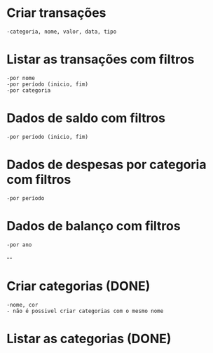 # Criar transações
	-categoria, nome, valor, data, tipo

# Listar as transações com filtros
	-por nome 
	-por período (inicio, fim)
	-por categoria

# Dados de saldo com filtros
	-por período (inicio, fim)

# Dados de despesas por categoria com filtros
	-por período 

# Dados de balanço com filtros
	-por ano


--
# Criar categorias (DONE)
	-nome, cor
	- não é possivel criar categorias com o mesmo nome

# Listar as categorias (DONE)
